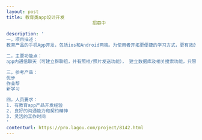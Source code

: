 ```yaml
---                
layout: post       
title: 教育类app设计开发
                                招募中
           
description: '
一，项目描述：
教育产品的手机App开发，包括ios和Android两端。为使用者开拓更便捷的学习方式，更有效的教学，更灵活的授课时间和地点。使用者可以自由切换“学生”和“老师”两个身份，灵活搜索和选择课程，上课时间和价格。

二，主要功能点：
app内通信聊天（可建立群聊组，并有照相/照片发送功能）， 建立数据库及相关搜索功能，只限于UI的购物车（以excel形式输出），用户在线点评，用户时间选择，计时器（可反馈给后台），不同身份转换按钮，可加入广告页（可自行调整搜索结果），推送提醒（RSS)

三，参考产品：
优步
作业帮
新学习

四，人员要求：
1. 有教育app产品开发经验
2. 良好的沟通能力和契约精神
3. 灵活的工作时间
'     
contenturl: https://pro.lagou.com/project/8142.html      
---                 
```

